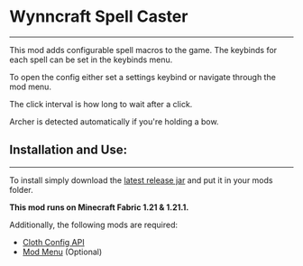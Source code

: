 # Wynncraft Spell Caster
---
This mod adds configurable spell macros to the game. 
The keybinds for each spell can be set in the keybinds menu.

To open the config either set a settings keybind or navigate through the mod menu.

The click interval is how long to wait after a click.

Archer is detected automatically if you're holding a bow.

## Installation and Use:
---
To install simply download the [latest release jar](https://github.com/Freeder1k/Wynncraft-Spell-Caster/releases) and put it in your mods folder.

**This mod runs on Minecraft Fabric 1.21 & 1.21.1.**

Additionally, the following mods are required:
- [Cloth Config API](https://modrinth.com/mod/cloth-config)
- [Mod Menu](https://modrinth.com/mod/modmenu) (Optional)
